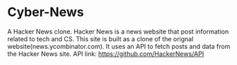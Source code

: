 # Cyber-News
A Hacker News clone. Hacker News is a news website that post information related to tech and CS. This site is built as a clone of the orignal website(news.ycombinator.com). It uses an API to fetch posts and data from the Hacker News site. API link: https://github.com/HackerNews/API
